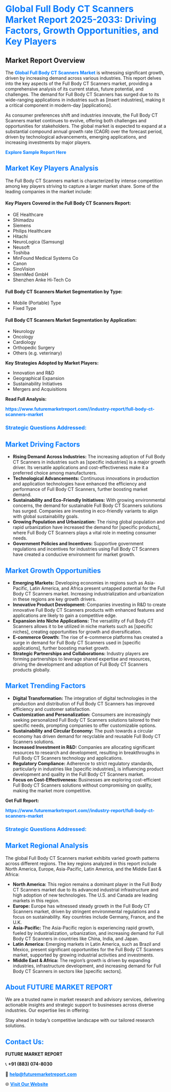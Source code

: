 <h1 style="color: #007BFF;">Global Full Body CT Scanners Market Report 2025-2033: Driving Factors, Growth Opportunities, and Key Players</h1>

<section id="overview">
<h2>Market Report Overview</h2>
<p>The <a href="https://www.futuremarketreport.com//industry-report/full-body-ct-scanners-market" style="color: #007BFF; text-decoration: none;"><strong>Global Full Body CT Scanners Market</strong></a> is witnessing significant growth, driven by increasing demand across various industries. This report delves into the key aspects of the Full Body CT Scanners market, providing a comprehensive analysis of its current status, future potential, and challenges. The demand for Full Body CT Scanners has surged due to its wide-ranging applications in industries such as [insert industries], making it a critical component in modern-day [applications].</p>
<p>As consumer preferences shift and industries innovate, the Full Body CT Scanners market continues to evolve, offering both challenges and opportunities for stakeholders. The global market is expected to expand at a substantial compound annual growth rate (CAGR) over the forecast period, driven by technological advancements, emerging applications, and increasing investments by major players.</p>
</section>

<section id="overview">
<p><a href="https://www.futuremarketreport.com//request-sample/reportId=64438" style="color: #007BFF; text-decoration: none;"><strong>Explore Sample Report Here</strong></a></p>
</section>

<section id="key-players">
<h2 style="color: #007BFF;">Market Key Players Analysis</h2>
<p>The Full Body CT Scanners market is characterized by intense competition among key players striving to capture a larger market share. Some of the leading companies in the market include:</p>
<h4>Key Players Covered in the Full Body CT Scanners Report:</h4>
<ul><li>GE Healthcare</li><li>Shimadzu</li><li>Siemens</li><li>Philips Healthcare</li><li>Hitachi</li><li>NeuroLogica (Samsung)</li><li>Neusoft</li><li>Toshiba</li><li>MinFound Medical Systems Co</li><li>Canon</li><li>SinoVision</li><li>SternMed GmbH</li><li>Shenzhen Anke Hi-Tech Co</li></ul>
<h4>Full Body CT Scanners Market Segmentation by Type:</h4>
<ul><li>Mobile (Portable) Type</li><li>Fixed Type</li></ul>

<h4>Full Body CT Scanners Market Segmentation by Application:</h4>
<ul><li>Neurology</li><li>Oncology</li><li>Cardiology</li><li>Orthopedic Surgery</li><li>Others (e.g. veterinary)</li></ul>
<p><strong>Key Strategies Adopted by Market Players:</strong></p>
<ul>
<li>Innovation and R&D</li>
<li>Geographical Expansion</li>
<li>Sustainability Initiatives</li>
<li>Mergers and Acquisitions</li>
</ul>
</section>

<section>
<p><strong>Read Full Analysis: </strong></p><a href="https://www.futuremarketreport.com//industry-report/full-body-ct-scanners-market" style="color: #007BFF; text-decoration: none;"><strong>https://www.futuremarketreport.com//industry-report/full-body-ct-scanners-market</strong></a>
<h3 style="color: #007BFF;">Strategic Questions Addressed:</h3>
</section>

<section id="driving-factors">
<h2 style="color: #007BFF;">Market Driving Factors</h2>
<ul>
<li><strong>Rising Demand Across Industries:</strong> The increasing adoption of Full Body CT Scanners in industries such as [specific industries] is a major growth driver. Its versatile applications and cost-effectiveness make it a preferred choice among manufacturers.</li>
<li><strong>Technological Advancements:</strong> Continuous innovations in production and application technologies have enhanced the efficiency and performance of Full Body CT Scanners, further boosting market demand.</li>
<li><strong>Sustainability and Eco-Friendly Initiatives:</strong> With growing environmental concerns, the demand for sustainable Full Body CT Scanners solutions has surged. Companies are investing in eco-friendly variants to align with global sustainability goals.</li>
<li><strong>Growing Population and Urbanization:</strong> The rising global population and rapid urbanization have increased the demand for [specific products], where Full Body CT Scanners plays a vital role in meeting consumer needs.</li>
<li><strong>Government Policies and Incentives:</strong> Supportive government regulations and incentives for industries using Full Body CT Scanners have created a conducive environment for market growth.</li>
</ul>
</section>

<section id="growth-opportunities">
<h2 style="color: #007BFF;">Market Growth Opportunities</h2>
<ul>
<li><strong>Emerging Markets:</strong> Developing economies in regions such as Asia-Pacific, Latin America, and Africa present untapped potential for the Full Body CT Scanners market. Increasing industrialization and urbanization in these regions are key growth drivers.</li>
<li><strong>Innovative Product Development:</strong> Companies investing in R&D to create innovative Full Body CT Scanners products with enhanced features and applications are likely to gain a competitive edge.</li>
<li><strong>Expansion into Niche Applications:</strong> The versatility of Full Body CT Scanners allows it to be utilized in niche markets such as [specific niches], creating opportunities for growth and diversification.</li>
<li><strong>E-commerce Growth:</strong> The rise of e-commerce platforms has created a surge in demand for Full Body CT Scanners used in [specific applications], further boosting market growth.</li>
<li><strong>Strategic Partnerships and Collaborations:</strong> Industry players are forming partnerships to leverage shared expertise and resources, driving the development and adoption of Full Body CT Scanners products globally.</li>
</ul>
</section>

<section id="trending-factors">
<h2 style="color: #007BFF;">Market Trending Factors</h2>
<ul>
<li><strong>Digital Transformation:</strong> The integration of digital technologies in the production and distribution of Full Body CT Scanners has improved efficiency and customer satisfaction.</li>
<li><strong>Customization and Personalization:</strong> Consumers are increasingly seeking personalized Full Body CT Scanners solutions tailored to their specific needs, prompting companies to offer customizable options.</li>
<li><strong>Sustainability and Circular Economy:</strong> The push towards a circular economy has driven demand for recyclable and reusable Full Body CT Scanners solutions.</li>
<li><strong>Increased Investment in R&D:</strong> Companies are allocating significant resources to research and development, resulting in breakthroughs in Full Body CT Scanners technology and applications.</li>
<li><strong>Regulatory Compliance:</strong> Adherence to strict regulatory standards, particularly in industries like [specific industries], is influencing product development and quality in the Full Body CT Scanners market.</li>
<li><strong>Focus on Cost-Effectiveness:</strong> Businesses are exploring cost-efficient Full Body CT Scanners solutions without compromising on quality, making the market more competitive.</li>
</ul>
</section>

<section>
<p><strong>Get Full Report: </strong></p><a href="https://www.futuremarketreport.com//industry-report/full-body-ct-scanners-market" style="color: #007BFF; text-decoration: none;"><strong>https://www.futuremarketreport.com//industry-report/full-body-ct-scanners-market</strong></a>
<h3 style="color: #007BFF;">Strategic Questions Addressed:</h3>
</section>


<section id="regional-analysis">
<h2 style="color: #007BFF;">Market Regional Analysis</h2>
<p>The global Full Body CT Scanners market exhibits varied growth patterns across different regions. The key regions analyzed in this report include North America, Europe, Asia-Pacific, Latin America, and the Middle East & Africa:</p>
<ul>
<li><strong>North America:</strong> This region remains a dominant player in the Full Body CT Scanners market due to its advanced industrial infrastructure and high adoption of new technologies. The U.S. and Canada are leading markets in this region.</li>
<li><strong>Europe:</strong> Europe has witnessed steady growth in the Full Body CT Scanners market, driven by stringent environmental regulations and a focus on sustainability. Key countries include Germany, France, and the U.K.</li>
<li><strong>Asia-Pacific:</strong> The Asia-Pacific region is experiencing rapid growth, fueled by industrialization, urbanization, and increasing demand for Full Body CT Scanners in countries like China, India, and Japan.</li>
<li><strong>Latin America:</strong> Emerging markets in Latin America, such as Brazil and Mexico, present significant opportunities for the Full Body CT Scanners market, supported by growing industrial activities and investments.</li>
<li><strong>Middle East & Africa:</strong> The region’s growth is driven by expanding industries, infrastructure development, and increasing demand for Full Body CT Scanners in sectors like [specific sectors].</li>
</ul>
</section>

<footer>
<h2 style="color: #007BFF;">About FUTURE MARKET REPORT</h2>
<p>We are a trusted name in market research and advisory services, delivering actionable insights and strategic support to businesses across diverse industries. Our expertise lies in offering:</p>

<p>Stay ahead in today’s competitive landscape with our tailored research solutions.</p>

<h2 style="color: #007BFF;">Contact Us:</h2>
<p><strong>FUTURE MARKET REPORT</strong></p>
<p>📞 <strong>+91 (883) 074-8030</strong></p>
<p>📧 <strong><a href="mailto:help@futuremarketreport.com" style="color: #007BFF;">help@futuremarketreport.com</a></strong></p>
<p>🌐 <strong><a href="https://www.futuremarketreport.com/" style="color: #007BFF;">Visit Our Website</a></strong></p>
</footer>